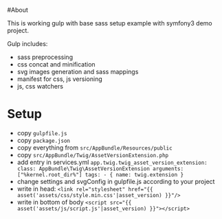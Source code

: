 #About

This is working gulp with base sass setup example with symfony3 demo project.

Gulp includes: 

- sass preprocessing
- css concat and minification
- svg images generation and sass mappings
- manifest for css, js versioning
- js, css watchers

# Setup

- copy `gulpfile.js`
- copy `package.json`
- copy everything from `src/AppBundle/Resources/public`
- copy `src/AppBundle/Twig/AssetVersionExtension.php`
- add entry in services.yml 
`
app.twig.twig_asset_version_extension:
         class: AppBundle\Twig\AssetVersionExtension
         arguments: ["%kernel.root_dir%"]
         tags:
             - { name: twig.extension }
`
- change settings and svgConfig in gulpfile.js according to your project
- write in head: `<link rel="stylesheet" href="{{ asset('assets/css/style.min.css'|asset_version) }}"/>`
- write in bottom of body `<script src="{{ asset('assets/js/script.js'|asset_version) }}"></script>`
